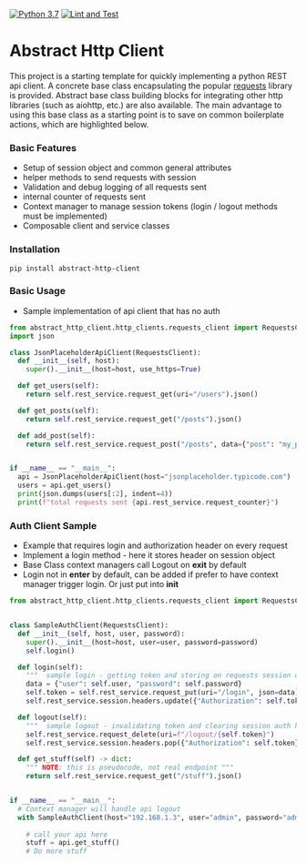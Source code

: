 [![Python 3.7](https://img.shields.io/badge/python-3.7-blue.svg)](https://www.python.org/downloads/release/python/)
[![Lint and Test](https://github.com/QualiSystemsLab/abstract-http-client/actions/workflows/lint-test.yml/badge.svg)](https://github.com/QualiSystemsLab/abstract-http-client/actions/workflows/lint-test.yml)


# Abstract Http Client

This project is a starting template for quickly implementing a python REST api client. A concrete base class encapsulating the popular [requests](https://docs.python-requests.org/en/latest/) library is provided. Abstract base class building blocks for integrating other http libraries (such as aiohttp, etc.) are also available. The main advantage to using this base class as a starting point is to save on common boilerplate actions, which are highlighted below.


### Basic Features
- Setup of session object and common general attributes
- helper methods to send requests with session
- Validation and debug logging of all requests sent
- internal counter of requests sent
- Context manager to manage session tokens (login / logout methods must be implemented)
- Composable client and service classes

### Installation
```
pip install abstract-http-client
```

### Basic Usage

- Sample implementation of api client that has no auth

```python
from abstract_http_client.http_clients.requests_client import RequestsClient
import json

class JsonPlaceholderApiClient(RequestsClient):
  def __init__(self, host):
    super().__init__(host=host, use_https=True)

  def get_users(self):
    return self.rest_service.request_get(uri="/users").json()

  def get_posts(self):
    return self.rest_service.request_get("/posts").json()

  def add_post(self):
    return self.rest_service.request_post("/posts", data={"post": "my_post"})


if __name__ == "__main__":
  api = JsonPlaceholderApiClient(host="jsonplaceholder.typicode.com")
  users = api.get_users()
  print(json.dumps(users[:2], indent=4))
  print(f"total requests sent {api.rest_service.request_counter}")

```
### Auth Client Sample
- Example that requires login and authorization header on every request
- Implement a login method - here it stores header on session object
- Base Class context managers call Logout on __exit__ by default
- Login not in __enter__ by default, can be added if prefer to have context manager trigger login. Or just put into __init__

```python
from abstract_http_client.http_clients.requests_client import RequestsClient


class SampleAuthClient(RequestsClient):
  def __init__(self, host, user, password):
    super().__init__(host=host, user=user, password=password)
    self.login()

  def login(self):
    """  sample login - getting token and storing on requests session object """
    data = {"user": self.user, "password": self.password}
    self.token = self.rest_service.request_put(uri="/login", json=data)
    self.rest_service.session.headers.update({"Authorization": self.token})

  def logout(self):
    """  sample logout - invalidating token and clearing session auth header """
    self.rest_service.request_delete(uri=f"/logout/{self.token}")
    self.rest_service.session.headers.pop({"Authorization": self.token})

  def get_stuff(self) -> dict:
    """ NOTE: this is pseudocode, not real endpoint """
    return self.rest_service.request_get("/stuff").json()


if __name__ == "__main__":
  # Context manager will handle api logout
  with SampleAuthClient(host="192.168.1.3", user="admin", password="admin") as api:
    
    # call your api here 
    stuff = api.get_stuff()
    # Do more stuff
```
